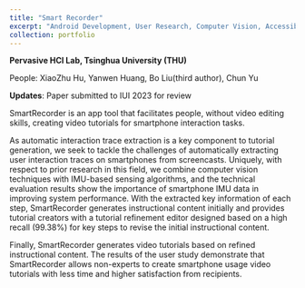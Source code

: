 ```yaml
---
title: "Smart Recorder"
excerpt: "Android Development, User Research, Computer Vision, Accessibility <br/> <img src='/images/SmartRecorder_Front.png'>"
collection: portfolio
---
```


**Pervasive HCI Lab, Tsinghua University (THU)**

People: XiaoZhu Hu, Yanwen Huang, Bo Liu(third author), Chun Yu

**Updates**: Paper submitted to IUI 2023 for review

SmartRecorder is an app tool that facilitates people, without video editing skills, creating video tutorials for smartphone interaction tasks. 

As automatic interaction trace extraction is a key component to tutorial generation, we seek to tackle the challenges of automatically extracting user interaction traces on smartphones from screencasts. Uniquely, with respect to prior research in this field, we combine computer vision techniques with IMU-based sensing algorithms, and the technical evaluation results show the importance of smartphone IMU data in improving system performance. With the extracted key information of each step, SmartRecorder generates instructional content initially and provides tutorial creators with a tutorial refinement editor designed based on a high recall (99.38%) for key steps to revise the initial instructional content. 

Finally, SmartRecorder generates video tutorials based on refined instructional content. The results of the user study demonstrate that SmartRecorder allows non-experts to create smartphone usage video tutorials with less time and higher satisfaction from recipients.

